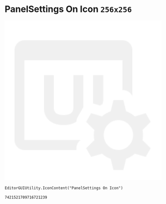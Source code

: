 # PanelSettings On Icon `256x256`
<img src="/img/PanelSettings%20On%20Icon.png" width=512 height=512>

``` CSharp
EditorGUIUtility.IconContent("PanelSettings On Icon")
```
```
7421521709716721239
```

